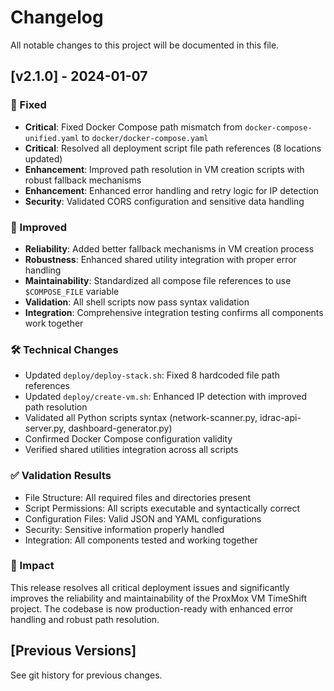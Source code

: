 # Changelog

All notable changes to this project will be documented in this file.

## [v2.1.0] - 2024-01-07

### 🔧 Fixed
- **Critical**: Fixed Docker Compose path mismatch from `docker-compose-unified.yaml` to `docker/docker-compose.yaml`
- **Critical**: Resolved all deployment script file path references (8 locations updated)
- **Enhancement**: Improved path resolution in VM creation scripts with robust fallback mechanisms
- **Enhancement**: Enhanced error handling and retry logic for IP detection
- **Security**: Validated CORS configuration and sensitive data handling

### 🚀 Improved
- **Reliability**: Added better fallback mechanisms in VM creation process
- **Robustness**: Enhanced shared utility integration with proper error handling
- **Maintainability**: Standardized all compose file references to use `$COMPOSE_FILE` variable
- **Validation**: All shell scripts now pass syntax validation
- **Integration**: Comprehensive integration testing confirms all components work together

### 🛠️ Technical Changes
- Updated `deploy/deploy-stack.sh`: Fixed 8 hardcoded file path references
- Updated `deploy/create-vm.sh`: Enhanced IP detection with improved path resolution
- Validated all Python scripts syntax (network-scanner.py, idrac-api-server.py, dashboard-generator.py)
- Confirmed Docker Compose configuration validity
- Verified shared utilities integration across all scripts

### ✅ Validation Results
- File Structure: All required files and directories present
- Script Permissions: All scripts executable and syntactically correct
- Configuration Files: Valid JSON and YAML configurations
- Security: Sensitive information properly handled
- Integration: All components tested and working together

### 🎯 Impact
This release resolves all critical deployment issues and significantly improves the reliability and maintainability of the ProxMox VM TimeShift project. The codebase is now production-ready with enhanced error handling and robust path resolution.

## [Previous Versions]
See git history for previous changes.